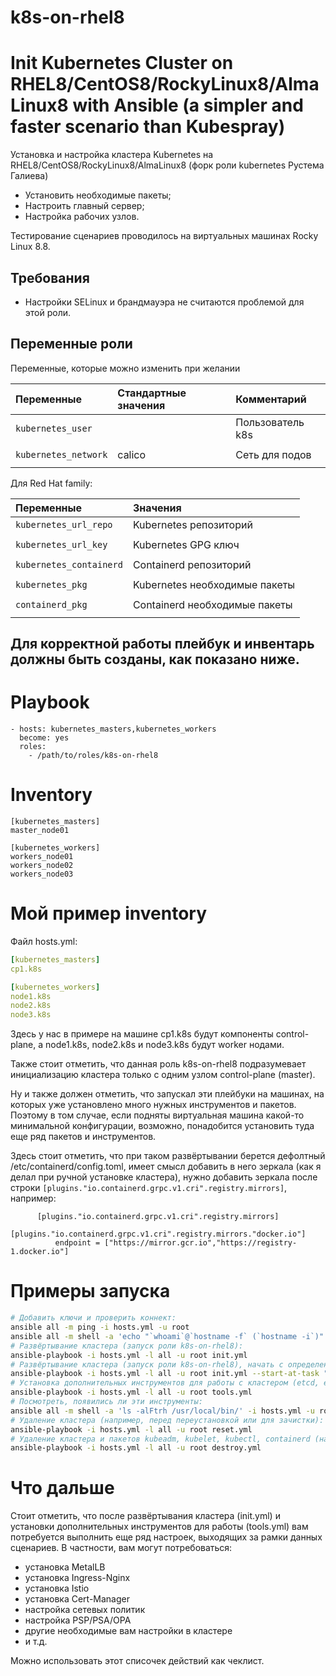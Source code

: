 k8s-on-rhel8
==========

# Init Kubernetes Cluster on RHEL8/CentOS8/RockyLinux8/AlmaLinux8 with Ansible (a simpler and faster scenario than Kubespray)

Установка и настройка кластера Kubernetes на RHEL8/CentOS8/RockyLinux8/AlmaLinux8 (форк роли kubernetes Рустема Галиева)

- Установить необходимые пакеты;
- Настроить главный сервер;
- Настройка рабочих узлов.

Тестирование сценариев проводилось на виртуальных машинах Rocky Linux 8.8.

Требования
------------

- Настройки SELinux и брандмауэра не считаются проблемой для этой роли.

Переменные роли
--------------

Переменные, которые можно изменить при желании

| Переменные                                   | Стандартные значения          | Комментарий
| :---                                         | :---                          | :---                                                    
| `kubernetes_user`                            |                               | Пользователь k8s
|                                              |                               |
| `kubernetes_network`                         | calico                        | Сеть для подов
|                                              |                               |


Для Red Hat family:

| Переменные                                   | Значения
|:---                                          |:---
| `kubernetes_url_repo`                        | Kubernetes репозиторий
|                                              |
| `kubernetes_url_key`                         | Kubernetes GPG ключ
|                                              |
| `kubernetes_containerd`                      | Containerd репозиторий
|                                              |
| `kubernetes_pkg`                             | Kubernetes необходимые пакеты
|                                              |
| `containerd_pkg`                             | Containerd необходимые пакеты
|                                              |


Для корректной работы плейбук и инвентарь должны быть созданы, как показано ниже.
---------------------------------------------------------------------------------

Playbook
=========
```
- hosts: kubernetes_masters,kubernetes_workers
  become: yes
  roles:
    - /path/to/roles/k8s-on-rhel8

```
Inventory
=========
```
[kubernetes_masters]
master_node01

[kubernetes_workers]
workers_node01
workers_node02
workers_node03
```

# Мой пример inventory

Файл hosts.yml:

```yml
[kubernetes_masters]
cp1.k8s

[kubernetes_workers]
node1.k8s
node2.k8s
node3.k8s
```

Здесь у нас в примере на машине cp1.k8s будут компоненты control-plane, а node1.k8s, node2.k8s и node3.k8s будут worker нодами.

Также стоит отметить, что данная роль k8s-on-rhel8 подразумевает инициализацию кластера только с одним узлом control-plane (master).

Ну и также должен отметить, что запускал эти плейбуки на машинах, на которых уже установлено много нужных инструментов и пакетов. Поэтому в том случае, если подняты виртуальная машина какой-то минимальной конфигурации, возможно, понадобится установить туда еще ряд пакетов и инструментов.

Здесь стоит отметить, что при таком развёртывании берется дефолтный /etc/containerd/config.toml, имеет смысл добавить в него зеркала (как я делал при ручной установке кластера), нужно добавить зеркала после строки `[plugins."io.containerd.grpc.v1.cri".registry.mirrors]`, например:

```
      [plugins."io.containerd.grpc.v1.cri".registry.mirrors]
        [plugins."io.containerd.grpc.v1.cri".registry.mirrors."docker.io"]
          endpoint = ["https://mirror.gcr.io","https://registry-1.docker.io"]
```

# Примеры запуска

```bash
# Добавить ключи и проверить коннект:
ansible all -m ping -i hosts.yml -u root
ansible all -m shell -a 'echo "`whoami`@`hostname -f` (`hostname -i`)"' -i hosts.yml -u root
# Развёртывание кластера (запуск роли k8s-on-rhel8):
ansible-playbook -i hosts.yml -l all -u root init.yml
# Развёртывание кластера (запуск роли k8s-on-rhel8), начать с определенного шага:
ansible-playbook -i hosts.yml -l all -u root init.yml --start-at-task "Initialize The Cluster"
# Установка дополнительных инструментов для работы с кластером (etcd, etcdctl, etcdutl, crictl, nerdctl, helm), запуск роли k8s-tools:
ansible-playbook -i hosts.yml -l all -u root tools.yml
# Посмотреть, появились ли эти инструменты:
ansible all -m shell -a 'ls -alFtrh /usr/local/bin/' -i hosts.yml -u root
# Удаление кластера (например, перед переустановкой или для зачистки):
ansible-playbook -i hosts.yml -l all -u root reset.yml
# Удаление кластера и пакетов kubeadm, kubelet, kubectl, containerd (например, перед переустановкой или для зачистки):
ansible-playbook -i hosts.yml -l all -u root destroy.yml
```

# Что дальше

Стоит отметить, что после развёртывания кластера (init.yml) и установки дополнительных инструментов для работы (tools.yml) вам потребуется выполнить еще ряд настроек, выходящих за рамки данных сценариев. В частности, вам могут потребоваться:

- установка MetalLB
- установка Ingress-Nginx
- установка Istio
- установка Cert-Manager
- настройка сетевых политик
- настройка PSP/PSA/OPA
- другие необходимые вам настройки в кластере
- и т.д.

Можно использовать этот списочек действий как чеклист.

